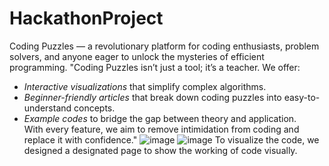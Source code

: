 # HackathonProject
Coding Puzzles — a revolutionary platform for coding enthusiasts, problem solvers, and anyone eager to unlock the mysteries of efficient programming.
"Coding Puzzles isn’t just a tool; it’s a teacher. We offer:  
- *Interactive visualizations* that simplify complex algorithms.  
- *Beginner-friendly articles* that break down coding puzzles into easy-to-understand concepts.  
- *Example codes* to bridge the gap between theory and application.  
With every feature, we aim to remove intimidation from coding and replace it with confidence."
![image](https://github.com/user-attachments/assets/085d878b-df8a-405f-80cb-3de4032a3b42)
![image](https://github.com/user-attachments/assets/de4a5a24-7474-4310-a248-c2f6bc7c2d8a)
To visualize the code, we designed a designated page to show the working of code visually.
